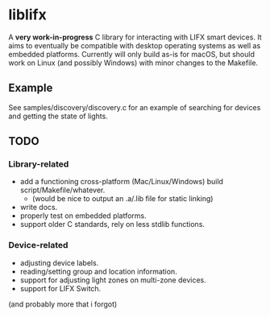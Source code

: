 # liblifx

A **very work-in-progress** C library for interacting with LIFX smart devices. It aims to eventually be compatible with desktop operating systems as well as embedded platforms. Currently will only build as-is for macOS, but should work on Linux (and possibly Windows) with minor changes to the Makefile.

## Example

See samples/discovery/discovery.c for an example of searching for devices and getting the state of lights.

## TODO

### Library-related

* add a functioning cross-platform (Mac/Linux/Windows) build script/Makefile/whatever.
    * (would be nice to output an .a/.lib file for static linking)
* write docs.
* properly test on embedded platforms.
* support older C standards, rely on less stdlib functions.

### Device-related

* adjusting device labels.
* reading/setting group and location information.
* support for adjusting light zones on multi-zone devices.
* support for LIFX Switch.


(and probably more that i forgot)
